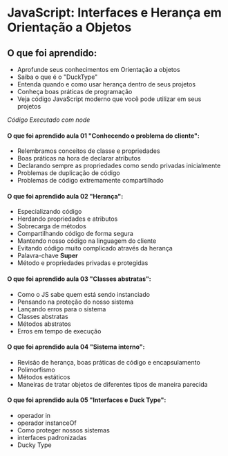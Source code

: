 # JavaScript: Interfaces e Herança em Orientação a Objetos

## O que foi aprendido:

- Aprofunde seus conhecimentos em Orientação a objetos
- Saiba o que é o "DuckType"
- Entenda quando e como usar herança dentro de seus projetos
- Conheça boas práticas de programação
- Veja código JavaScript moderno que você pode utilizar em seus projetos

<i>Código Executado com node</i>

#### O que foi aprendido aula 01 "Conhecendo o problema do cliente":

- Relembramos conceitos de classe e propriedades
- Boas práticas na hora de declarar atributos
- Declarando sempre as propriedades como sendo privadas inicialmente
- Problemas de duplicação de código
- Problemas de código extremamente compartilhado

#### O que foi aprendido aula 02 "Herança":

- Especializando código
- Herdando propriedades e atributos
- Sobrecarga de métodos
- Compartilhando código de forma segura
- Mantendo nosso código na linguagem do cliente
- Evitando código muito complicado através da herança
- Palavra-chave <b>Super</b>
- Método e propriedades privadas e protegidas

#### O que foi aprendido aula 03 "Classes abstratas":

- Como o JS sabe quem está sendo instanciado
- Pensando na proteção do nosso sistema
- Lançando erros para o sistema
- Classes abstratas
- Métodos abstratos
- Erros em tempo de execução

#### O que foi aprendido aula 04 "Sistema interno":

- Revisão de herança, boas práticas de código e encapsulamento
- Polimorfismo
- Métodos estáticos
- Maneiras de tratar objetos de diferentes tipos de maneira parecida

#### O que foi aprendido aula 05 "Interfaces e Duck Type":

- operador in
- operador instanceOf
- Como proteger nossos sistemas
- interfaces padronizadas
- Ducky Type

